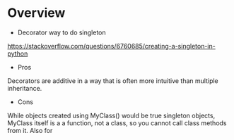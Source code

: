 # Overview
- Decorator way to do singleton


https://stackoverflow.com/questions/6760685/creating-a-singleton-in-python


- Pros

Decorators are additive in a way that is often more intuitive than multiple inheritance.

- Cons

While objects created using MyClass() would be true singleton objects, MyClass itself is a a function, not a class, so you cannot call class methods from it. Also for